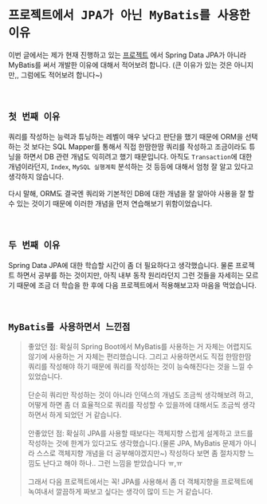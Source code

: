 # `프로젝트에서 JPA가 아닌 MyBatis를 사용한 이유`

이번 글에서는 제가 현재 진행하고 있는 [프로젝트](https://github.com/YAPP-18th/iOS1_Backend) 에서 Spring Data JPA가 아니라 MyBatis를 써서 개발한 이유에 대해서 적어보려 합니다. 
(큰 이유가 있는 것은 아니지만,, 그럼에도 적어보려 합니다~)

<br>

## `첫 번째 이유`

쿼리를 작성하는 능력과 튜닝하는 레벨이 매우 낮다고 판단을 했기 때문에 ORM을 선택하는 것 보다는 SQL Mapper를 통해서 직접 한땀한땀 쿼리를 작성하고 조금이라도 튜닝을 하면서 DB 관련 개념도 익히려고 했기 때문입니다. 
아직도 `Transaction`에 대한 개념이라던지, `Index`, `MySQL 실행계획` 분석하는 것 등등에 대해서 엄청 잘 알고 있다고 생각하지 않습니다.

다시 말해, ORM도 결국엔 쿼리와 기본적인 DB에 대한 개념을 잘 알아야 사용을 잘 할 수 있는 것이기 때문에 이러한 개념을 먼저 연습해보기 위함이었습니다. 

<br>

## `두 번째 이유`

Spring Data JPA에 대한 학습할 시간이 좀 더 필요하다고 생각했습니다. 물론 프로젝트 하면서 공부를 하는 것이지만, 아직 내부 동작 원리라던지 그런 것들을 자세히는 모르기 때문에 조금 더 학습을 한 후에 다음 프로젝트에서 적용해보고자 마음을 먹었습니다. 

<br>

## `MyBatis를 사용하면서 느낀점`

> 좋았던 점: 확실히 Spring Boot에서 MyBatis를 사용하는 거 자체는 어렵지도 않기에 사용하는 거 자체는 편리했습니다. 그리고 사용하면서도 직접 한땀한땀 쿼리를 작성해야 하기 때문에 쿼리를 작성하는 것이 능숙해진다는 것을 느낄 수 있었습니다. <br> <br> 
> 단순히 쿼리만 작성하는 것이 아니라 인덱스의 개념도 조금씩 생각해보려 하고, 어떻게 하면 좀 더 효율적으로 쿼리를 작성할 수 있을까에 대해서도 조금씩 생각하면서 하게 되었던 거 같습니다. 
> <br> <br>
> 안좋았던 점: 확실히 JPA를 사용할 때보다는 객체지향 스럽게 설계하고 코드를 작성하는 것에 한계가 있다고도 생각했습니다.(물론 JPA, MyBatis 문제가 아니라 스스로 객체지향 개념을 더 공부해야겠지만~)
> 작성하다 보면 좀 절차지향 느낌도 난다고 해야 하나.. 그런 느낌을 받았습니다 ㅠ,ㅠ
> <br> <br>
> 그래서 다음 프로젝트에서는 꼭! JPA를 사용해서 좀 더 객체지향을 프로젝트에 녹여내서 깔끔하게 짜보고 싶다는 생각이 많이 드는 거 같습니다.

